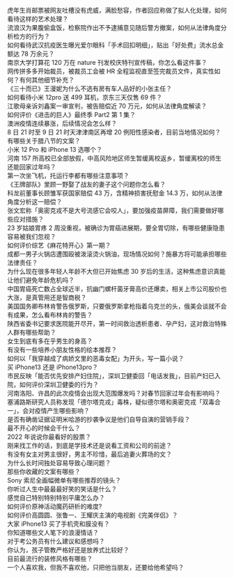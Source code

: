 虎年生肖邮票被网友吐槽没有虎威，满脸愁容，作者回应称做了拟人化处理，如何看待这样的艺术处理？  
流浪汉为果腹偷盒饭，检察院作出不予逮捕意见随后警方撤案，如何从法律角度分析检方的行为？  
如何看待武汉抗疫医生曝光爱尔眼科「手术回扣明细」，贴出「好处费」流水总金额达 78 万余元？  
南京大学打算花 120 万在 nature 刊发校庆特刊宣传稿，你怎么看这件事？  
网传拼多多开始裁员，被裁员工会被 HR 全程监视直至签完裁员文件，真实性如何？有何其他细节补充？  
《三十而已》王漫妮为什么不选有房有车人品好的小张主任？  
如何看待小米 12pro 送 499 耳机，京东三天仅售 69 件？  
江歌母亲诉刘鑫案一审宣判，被告赔偿近 70 万元，如何从法律角度解读？  
如何评价《进击的巨人》最终季 Part2 第 1 集？  
澳洲疫情连续暴涨，后续情况会怎么样？  
8 日 21 时至 9 日 21 时天津津南区再增 20 例阳性感染者，目前当地情况如何？  
有哪些关于腊八节的文案？  
小米 12 Pro 和 iPhone 13 选哪个？  
河南 157 所高校已全部放假，中高风险地区师生暂缓离校返乡，暂缓离校的师生还能回家过年吗？  
第一次坐飞机，托运行李都有哪些注意事项？  
《王牌部队》里顾一野娶了战友的妻子这个问题你怎么看？  
科龙前董事长顾雏军获国家赔偿 43 万，含精神损害抚慰金 14.3 万，如何从法律角度分析这一赔偿？  
张文宏称「奥密克戎不是大号流感它会咬人」，要加强疫苗屏障，我们需要做好哪些应对措施？  
23 岁姑娘胃疼 2 周没重视，被确诊为胃癌进展期，要全胃切除，有哪些健康隐患容易被我们忽视？  
如何评价综艺《麻花特开心》第一期？  
成都一男子火锅店遭围殴被泼滚烫火锅油，现场情况如何？施暴方将可能承担哪些法律责任？  
为什么现在很多年轻人年龄不大但已开始焦虑 30 岁后的生活，这种焦虑意识真能让他们避免年龄危机吗？  
中国胃癌死亡数占全球近半，抗幽门螺杆菌牙膏高价还爆卖，相关上市公司股价也大涨，是真管用还是智商税？  
美国国务卿布林肯警告俄罗斯，只要俄罗斯拿枪指着乌克兰的头，俄美会谈就不会有成果，怎么看布林肯的警告？  
陕西省委书记要求医院能开尽开，第一时间救治透析患者、孕产妇，这对救治特殊人群有哪些帮助？  
女生到底有多在乎男生的身高？  
有没有一些培养小朋友性格的绘本推荐？  
如何以「我穿越成了病娇文里的恶毒女配」为开头，写一篇小说？  
买 iPhone13 还是 iPhone13pro？  
市民反映「能否优先安排产妇住院」，深圳卫健委回「电话发我」，目前产妇已入院，如何评价深圳卫健委的行为？  
河南洛阳、许昌的此次疫情会出现大范围爆发吗？对春节回家过年会有影响吗？  
塞浦路斯研究人员称发现「德尔塔克戎」毒株，疑似德尔塔和奥密克戎「双毒合一」，会对疫情产生哪些影响？  
是否有确凿证据证明米哈游的抄袭争议是他们自导自演的营销手段？  
最不开心的时候会干什么？  
2022 年说说你最看好的股票？  
刚来找工作的话，到底是学技术还是说看工资和公司的前途？  
有没有女主对男主很好，男主不珍惜，最后追妻火葬场的文？  
为什么长时间独处容易导致心理问题？  
那些你收藏的文案有哪些？  
Sony 索尼全画幅微单有哪些推荐的镜头？  
你听过人生中最最最好笑的笑话是什么？  
感觉自己特别特别特别平庸怎么办？  
如何评价原神活动魔药研析的难度?  
如何评价高圆圆、张鲁一、王耀庆主演的电视剧《完美伴侣》？  
大家 iPhone13 买了手机壳和膜没有？  
你知道哪些文人笔下的浪漫情话？  
对于考公务员有什么建议和感想吗？  
你认为，孩子管教严格好还是放养式比较好？  
目前最流行的装修风格有哪些？  
一个人喜欢我，但我不喜欢他，只把他当朋友，还要给他希望吗？  
